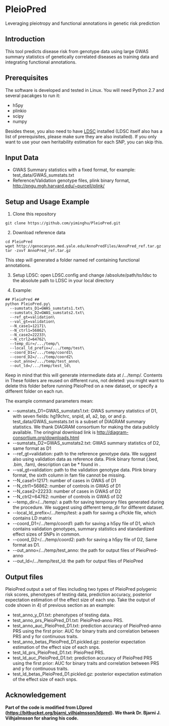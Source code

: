 # PleioPred
Leveraging pleiotropy and functional annotations in genetic risk prediction

## Introduction
This tool predicts disease risk from genotype data using large GWAS summary statistics of genetically correlated diseases as training data and integrating functional annotations.

## Prerequisites
The software is developed and tested in Linux. You will need Python 2.7 and several pacakges to run it:
* h5py
* plinkio
* scipy
* numpy

Besides these, you also need to have [LDSC](https://github.com/bulik/ldsc) installed (LDSC itself also has a list of prerequisites, please make sure they are also installed). If you only want to use your own heritability estimation for each SNP, you can skip this.

## Input Data
* GWAS Summary statistics with a fixed format, for example: test_data/GWAS_sumstats.txt
* Reference/Validation genotype files, plink binary format, http://pngu.mgh.harvard.edu/~purcell/plink/

## Setup and Usage Example
1) Clone this repository
```
git clone https://github.com/yiminghu/PleioPred.git
```
2) Download reference data
```
cd PleioPred
wget http://genocanyon.med.yale.edu/AnnoPredFiles/AnnoPred_ref.tar.gz
tar -zxvf AnnoPred_ref.tar.gz
```
This step will generated a folder named ref containing functional annotations.

3) Setup LDSC: open LDSC.config and change /absolute/path/to/ldsc to the absolute path to LDSC in your local directory

4) Example:
```
## PleioPred ##
python PleioPred.py\
  --sumstats_D1=GWAS_sumstats1.txt\
  --sumstats_D2=GWAS_sumstats2.txt\
  --ref_gt=validation\
  --val_gt=validation\
  --N_case1=12171\
  --N_ctrl1=56862\
  --N_case2=22233\
  --N_ctrl2=64762\
  --temp_dir=/.../temp/\
  --local_ld_prefix=/.../temp/test\
  --coord_D1=/.../temp/coord1\
  --coord_D2=/.../temp/coord2\
  --out_anno=/.../temp/test_anno\
  --out_ld=/.../temp/test_ld\
```
Keep in mind that this will generate intermediate data at /.../temp/. Contents in These folders are reused on different runs, not deleted: you might want to delete this folder before running PleioPred on a new dataset, or specify a different folder on each run.

The example command parameters mean:
* --sumstats_D1=GWAS_sumstats1.txt: GWAS summary statistics of D1, with seven fields: hg19chrc, snpid, a1, a2, bp, or and p. test_data/GWAS_sumstats.txt is a subset of DIAGRAM summary statistics. We thank DIAGRAM consortium for making the data publicly available. The oringinal download link is http://diagram-consortium.org/downloads.html
* --sumstats_D2=GWAS_sumstats2.txt: GWAS summary statistics of D2, same format as D1
* --ref_gt=validation: path to the reference genotype data. We suggest also using validation data as reference data. Plink binary format (.bed, .bim, .fam), description can be * found in .
* --val_gt=validation: path to the validation genotype data. Plink binary format, the sixth column in fam file cannot be missing.
* --N_case1=12171: number of cases in GWAS of D1
* --N_ctrl1=56862: number of controls in GWAS of D1
* --N_case2=22233: number of cases in GWAS of D2
* --N_ctrl2=64762: number of controls in GWAS of D2
* --temp_dir=/.../temp/: a path for saving temporary files generated during the procedure. We suggest using different temp_dir for different dataset.
* --local_ld_prefix=/.../temp/test: a path for saving a cPickle file, which contains LD matrix
* --coord_D1=/.../temp/coord1: path for saving a h5py file of D1, which contains validation genotypes, summary statistics and standardized effect sizes of SNPs in common.
* --coord_D2=/.../temp/coord2: path for saving a h5py file of D2, Same format as D1.
* --out_anno=/.../temp/test_anno: the path for output files of PleioPred-anno
* --out_ld=/.../temp/test_ld: the path for output files of PleioPred

## Output files
PleioPred output a set of files including two types of PleioPred polygenic risk scores, phenotypes of testing data, prediction accuracy, posterior expectation estimation of the effect size of each snp. Take the output of code shown in 4) of previous section as an example:
* test_anno_y_D1.txt: phenotypes of testing data.
* test_anno_prs_PleioPred_D1.txt: PleioPred-anno PRS.
* test_anno_auc_PleioPred_D1.txt: prediction accuracy of PleioPred-anno PRS using the first prior: AUC for binary traits and correlation between PRS and y for continuous traits.
* test_anno_betas_PleioPred_D1.pickled.gz: posterior expectation estimation of the effect size of each snps.
* test_ld_prs_PleioPred_D1.txt: PleioPred PRS.
* test_ld_auc_PleioPred_D1.txt: prediction accuracy of PleioPred PRS using the first prior: AUC for binary traits and correlation between PRS and y for continuous traits.
* test_ld_betas_PleioPred_D1.pickled.gz: posterior expectation estimation of the effect size of each snps.

## Acknowledgement
**Part of the code is modified from LDpred (https://bitbucket.org/bjarni_vilhjalmsson/ldpred). We thank Dr. Bjarni J. Vilhjalmsson for sharing his code.**


